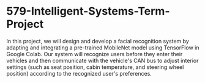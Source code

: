 # 579-Intelligent-Systems-Term-Project
In this project, we will design and develop a facial recognition system by adapting and integrating a pre-trained MobileNet model using TensorFlow in Google Colab. Our system will recognize users before they enter their vehicles and then communicate with the vehicle's CAN bus to adjust interior settings (such as seat position, cabin temperature, and steering wheel position) according to the recognized user's preferences.
